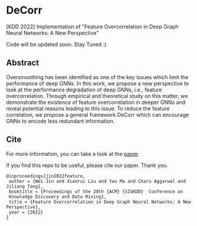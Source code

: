 # DeCorr
[KDD 2022] Implementation of "Feature Overcorrelation in Deep Graph Neural Networks: A New Perspective"



Code will be updated soon. Stay Tuned :)



Abstract
----
Oversmoothing has been identified as one of the key issues which limit the performance of deep GNNs. In this work, we propose a new perspective to look at the performance degradation of deep GNNs, i.e., feature overcorrelation. Through empirical and theoretical study on this matter, we demonstrate the existence of feature overcorrelation in deeper GNNs and reveal potential reasons leading to this issue. To reduce the feature correlation, we propose a general framework DeCorr which can encourage GNNs to encode less redundant information. 






## Cite
For more information, you can take a look at the [paper]().

If you find this repo to be useful, please cite our paper. Thank you.
```
@inproceedings{jin2022feature,
 author = {Wei Jin and Xiaorui Liu and Yao Ma and Charu Aggarwal and  Jiliang Tang},
 booktitle = {Proceedings of the 28th {ACM} {SIGKDD}  Conference on
 Knowledge Discovery and Data Mining},
 title = {Feature Overcorrelation in Deep Graph Neural Networks: A New Perspective},
 year = {2022}
}
```
